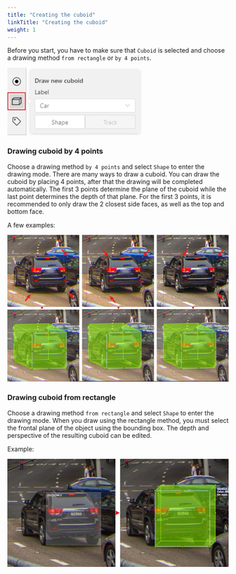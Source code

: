 ```yaml
---
title: "Creating the cuboid"
linkTitle: "Creating the cuboid"
weight: 1
---
```


Before you start, you have to make sure that `Cuboid` is selected
and choose a drawing method `from rectangle` or `by 4 points`.

![](/images/image091.jpg)

### Drawing cuboid by 4 points

Choose a drawing method `by 4 points` and select `Shape` to enter the drawing mode.
There are many ways to draw a cuboid.
You can draw the cuboid by placing 4 points, after that the drawing will be completed automatically.
The first 3 points determine the plane of the cuboid while the last point determines the depth of that plane.
For the first 3 points, it is recommended to only draw the 2 closest side faces, as well as the top and bottom face.

A few examples:

![](/images/image177_mapillary_vistas.jpg)

### Drawing cuboid from rectangle

Choose a drawing method `from rectangle` and select `Shape` to enter the drawing mode.
When you draw using the rectangle method, you must select the frontal plane of the object using the bounding box.
The depth and perspective of the resulting cuboid can be edited.

Example:

![](/images/image182_mapillary_vistas.jpg)
